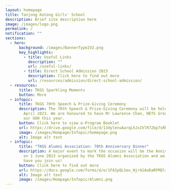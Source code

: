 ```yaml
---
layout: homepage
title: Tanjong Katong Girls' School
description: Brief site description here
image: /images/logo.png
permalink: /
notification: ""
sections:
  - hero:
      background: /images/BannerType2V2.png
      key_highlights:
        - title: Useful Links
          description: ""
          url: /useful-links/
        - title: Direct School Admission 2023
          description: Click here to find out more
          url: /resources/admission/direct-school-admission/
  - resources:
      title: TKGS Sparkling Moments
      button: More
  - infopic:
      title: TKGS 70th Speech & Prize-Giving Ceremony
      description: The 70th Speech & Prize-Giving Ceremony will be held from 13 to 15
        April 2023. We are honoured to have Mr Lawrence Chan, NETS Group CEO, as
        our GOH this year.
      button: Click here to view e-Program Booklet
      url: https://drive.google.com/file/d/13dylenuAarqLhJxIVlR72bp7sRhC_t-d/view?usp=share_link
      image: /images/Hompage/Infopic/homepage.png
      alt: Image alt text
  - infopic:
      title: "TKGS Alumni Association: 70th Anniversary Dinner"
      description: A major event to mark the occasion will be the Anniversary Dinner
        on 1 June 2023 organized by the TKGS Alumni Association and we love to
        have you join us!
      button: Click here to find out more
      url: https://docs.google.com/forms/d/e/1FAIpQLSex_HjrA1AoDaRFMQlsEpoIfJHnG9GDZVeL-xPDe2TLJ8eH-w/viewform
      alt: Image alt text
      image: /images/Hompage/Infopic/Alumni.png
---
```

